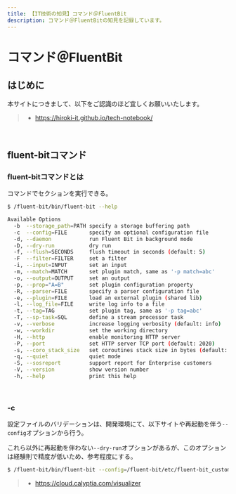 ```yaml
---
title: 【IT技術の知見】コマンド＠FluentBit
description: コマンド＠FluentBitの知見を記録しています。
---
```


# コマンド＠FluentBit

## はじめに

本サイトにつきまして、以下をご認識のほど宜しくお願いいたします。

> - https://hiroki-it.github.io/tech-notebook/

<br>

## fluent-bitコマンド

### fluent-bitコマンドとは

コマンドでセクションを実行できる。

```bash
$ /fluent-bit/bin/fluent-bit --help

Available Options
  -b  --storage_path=PATH specify a storage buffering path
  -c  --config=FILE       specify an optional configuration file
  -d, --daemon            run Fluent Bit in background mode
  -D, --dry-run           dry run
  -f, --flush=SECONDS     flush timeout in seconds (default: 5)
  -F  --filter=FILTER     set a filter
  -i, --input=INPUT       set an input
  -m, --match=MATCH       set plugin match, same as '-p match=abc'
  -o, --output=OUTPUT     set an output
  -p, --prop="A=B"        set plugin configuration property
  -R, --parser=FILE       specify a parser configuration file
  -e, --plugin=FILE       load an external plugin (shared lib)
  -l, --log_file=FILE     write log info to a file
  -t, --tag=TAG           set plugin tag, same as '-p tag=abc'
  -T, --sp-task=SQL       define a stream processor task
  -v, --verbose           increase logging verbosity (default: info)
  -w, --workdir           set the working directory
  -H, --http              enable monitoring HTTP server
  -P, --port              set HTTP server TCP port (default: 2020)
  -s, --coro_stack_size   set coroutines stack size in bytes (default: 24576)
  -q, --quiet             quiet mode
  -S, --sosreport         support report for Enterprise customers
  -V, --version           show version number
  -h, --help              print this help
```

<br>

### -c

設定ファイルのバリデーションは、開発環境にて、以下サイトや再起動を伴う`--config`オプションから行う。

これら以外に再起動を伴わない`--dry-run`オプションがあるが、このオプションは経験則で精度が低いため、参考程度にする。

```bash
$ /fluent-bit/bin/fluent-bit --config=/fluent-bit/etc/fluent-bit_custom.conf
```

> - https://cloud.calyptia.com/visualizer

<br>
